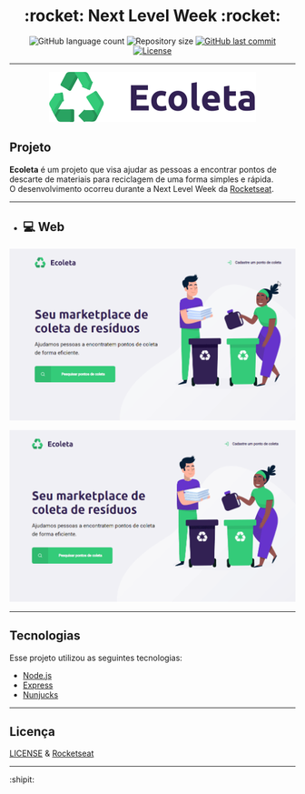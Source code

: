 <h1 align="center">
  :rocket: Next Level Week :rocket:
</h1>

<p align="center">
  <img alt="GitHub language count" src="https://img.shields.io/github/languages/count/estanho/next-level-week-1.0">

  <img alt="Repository size" src="https://img.shields.io/github/repo-size/estanho/next-level-week-1.0">
  
  <a href="https://github.com/estanho/next-level-week-1.0/commits/master">
    <img alt="GitHub last commit" src="https://img.shields.io/github/last-commit/estanho/next-level-week-1.0">
  </a>
  <a href="https://github.com/estanho/next-level-week-1.0/blob/master/LICENSE">
    <img alt="License" src="https://img.shields.io/badge/license-MIT-brightgreen">
  </a>
</p>

---
<p align="center">
  <img src="github/logo.svg">
</p>

## Projeto
**Ecoleta** é um projeto que visa ajudar as pessoas a encontrar pontos de descarte de materiais para reciclagem de uma forma simples e rápida. <br>
O desenvolvimento ocorreu durante a Next Level Week da [Rocketseat](https://rocketseat.com.br/).
<br>

---
- ## :computer: Web
<p align="center">
  <img src="github/imagem.gif">
</p>

<p align="center">
  <img src="github/imagem1.gif">
</p>

---
## Tecnologias

Esse projeto utilizou as seguintes tecnologias:

- [Node.js](https://nodejs.org/en/)
- [Express](https://expressjs.com/pt-br/)
- [Nunjucks](https://mozilla.github.io/nunjucks/)

---
## Licença

[LICENSE](LICENSE) & [Rocketseat](https://rocketseat.com.br/)

---
:shipit:
